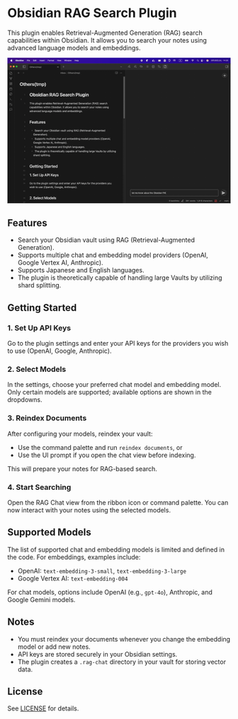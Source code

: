 # Obsidian RAG Search Plugin

This plugin enables Retrieval-Augmented Generation (RAG) search capabilities within Obsidian. It allows you to search your notes using advanced language models and embeddings.

![demo](./demo.gif)

## Features

-   Search your Obsidian vault using RAG (Retrieval-Augmented Generation).
-   Supports multiple chat and embedding model providers (OpenAI, Google Vertex AI, Anthropic).
-   Supports Japanese and English languages.
-   The plugin is theoretically capable of handling large Vaults by utilizing shard splitting.

## Getting Started

### 1. Set Up API Keys

Go to the plugin settings and enter your API keys for the providers you wish to use (OpenAI, Google, Anthropic).

### 2. Select Models

In the settings, choose your preferred chat model and embedding model. Only certain models are supported; available options are shown in the dropdowns.

### 3. Reindex Documents

After configuring your models, reindex your vault:

-   Use the command palette and run `reindex documents`, or
-   Use the UI prompt if you open the chat view before indexing.

This will prepare your notes for RAG-based search.

### 4. Start Searching

Open the RAG Chat view from the ribbon icon or command palette. You can now interact with your notes using the selected models.

## Supported Models

The list of supported chat and embedding models is limited and defined in the code. For embeddings, examples include:

-   OpenAI: `text-embedding-3-small`, `text-embedding-3-large`
-   Google Vertex AI: `text-embedding-004`

For chat models, options include OpenAI (e.g., `gpt-4o`), Anthropic, and Google Gemini models.

## Notes

-   You must reindex your documents whenever you change the embedding model or add new notes.
-   API keys are stored securely in your Obsidian settings.
-   The plugin creates a `.rag-chat` directory in your vault for storing vector data.

## License

See [LICENSE](./LICENSE) for details.

